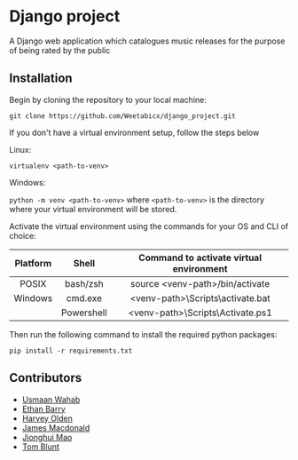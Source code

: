 # Django project
A Django web application which catalogues music releases for the purpose of being rated by the public 

## Installation

Begin by cloning the repository to your local machine:

`git clone https://github.com/Weetabicx/django_project.git`

If you don't have a virtual environment setup, follow the steps below

Linux:

`virtualenv <path-to-venv>`

Windows:

`python -m venv <path-to-venv>` where `<path-to-venv>` is the directory where your virtual environment will be stored.

Activate the virtual environment using the commands for your OS and CLI of choice:

| Platform |   Shell    | Command to activate virtual environment |
| :------: | :--------: | :-------------------------------------: |
|  POSIX   |  bash/zsh  |    source \<venv-path>/bin/activate     |
| Windows  |  cmd.exe   |    \<venv-path>\Scripts\activate.bat    |
|          | Powershell |    \<venv-path>\Scripts\Activate.ps1    |

Then run the following command to install the required python packages:

`pip install -r requirements.txt`

## Contributors
 - [Usmaan Wahab]("https://github.com/Weetabicx")
 - [Ethan Barry]()
 - [Harvey Olden]()
 - [James Macdonald]()
 - [Jionghui Mao]()
 - [Tom Blunt]()